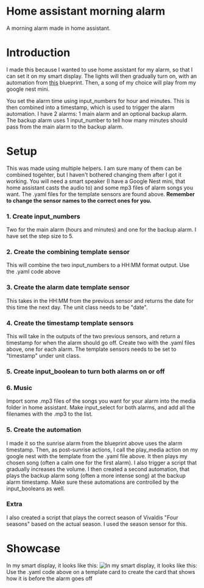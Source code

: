 # Home assistant morning alarm
A morning alarm made in home assistant.

# Introduction
I made this because I wanted to use home assistant for my alarm, so that I can set it on my smart display. The lights will then gradually turn on, with an automation from [this](https://community.home-assistant.io/t/wake-up-light-alarm-with-sunrise-effect/255193) blueprint. Then, a song of my choice will play from my google nest mini.

You set the alarm time using input_numbers for hour and minutes. This is then combined into a timestamp, which is used to trigger the alarm automation. I have 2 alarms: 1 main alarm and an optional backup alarm. The backup alarm uses 1 input_number to tell how many minutes should pass from the main alarm to the backup alarm.

# Setup
This was made using multiple helpers. I am sure many of them can be combined togehter, but I haven't bothered changing them after I got it working. You will need a smart speaker (I have a Google Nest mini, that home assistant casts the audio to) and some mp3 files of alarm songs you want. The .yaml files for the template sensors are found above. **Remember to change the sensor names to the correct ones for you.**

### 1. Create input_numbers
Two for the main alarm (hours and minutes) and one for the backup alarm. I have set the step size to 5.

### 2. Create the combining template sensor
This will combine the two input_numbers to a HH:MM format output. Use the .yaml code above

### 3. Create the alarm date template sensor
This takes in the HH:MM from the previous sensor and returns the date for this time the next day. The unit class needs to be "date".

### 4. Create the timestamp template sensors
This will take in the outputs of the two previous sensors, and return a timestamp for when the alarm should go off. Create two with the .yaml files above, one for each alarm. The template sensors needs to be set to "timestamp" under unit class.

### 5. Create input_boolean to turn both alarms on or off

### 6. Music
Import some .mp3 files of the songs you want for your alarm into the media folder in home assistant. Make input_select for both alarms, and add all the filenames with the .mp3 to the list.

### 5. Create the automation
I made it so the sunrise alarm from the blueprint above uses the alarm timestamp. Then, as post-sunrise actions, I call the play_media action on my google nest with the template from the .yaml file above. It then plays my chosen song (often a calm one for the first alarm). I also trigger a script that gradually increases the volume. I then created a second automation, that plays the backup alarm song (often a more intense song) at the backup alarm timestamp. Make sure these automations are controlled by the input_booleans as well.

### Extra
I also created a script that plays the correct season of Vivaldis "Four seasons" based on the actual season. I used the season sensor for this.

# Showcase
In my smart display, it looks like this:
![In my smart display, it looks like this:](https://github.com/user-attachments/assets/642c689e-1ba7-48e1-ba63-7a1bdf580960)
Use the .yaml code above on a template card to create the card that shows how it is before the alarm goes off

